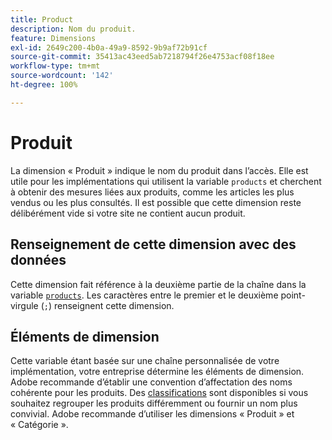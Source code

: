 ```yaml
---
title: Product
description: Nom du produit.
feature: Dimensions
exl-id: 2649c200-4b0a-49a9-8592-9b9af72b91cf
source-git-commit: 35413ac43eed5ab7218794f26e4753acf08f18ee
workflow-type: tm+mt
source-wordcount: '142'
ht-degree: 100%

---
```


# Produit

La dimension « Produit » indique le nom du produit dans l’accès. Elle est utile pour les implémentations qui utilisent la variable `products` et cherchent à obtenir des mesures liées aux produits, comme les articles les plus vendus ou les plus consultés. Il est possible que cette dimension reste délibérément vide si votre site ne contient aucun produit.

## Renseignement de cette dimension avec des données

Cette dimension fait référence à la deuxième partie de la chaîne dans la variable [`products`](/help/implement/vars/page-vars/products.md). Les caractères entre le premier et le deuxième point-virgule (`;`) renseignent cette dimension.

## Éléments de dimension

Cette variable étant basée sur une chaîne personnalisée de votre implémentation, votre entreprise détermine les éléments de dimension. Adobe recommande d’établir une convention d’affectation des noms cohérente pour les produits. Des [classifications](../classifications/c-classifications.md) sont disponibles si vous souhaitez regrouper les produits différemment ou fournir un nom plus convivial. Adobe recommande d’utiliser les dimensions « Produit » et « Catégorie ».
